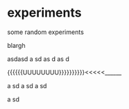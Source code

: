 # experiments
some random experiments

blargh



asdasd
a
sd
as
d
as
d

{{{{{{UUUUUUUU}}}}}}}}}}<<<<<______



a
sd
a
sd
a
sd



a
sd
